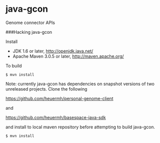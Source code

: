 java-gcon
=========

Genome connector APIs

###Hacking java-gcon

Install

 * JDK 1.6 or later, http://openjdk.java.net/
 * Apache Maven 3.0.5 or later, http://maven.apache.org/


To build

    $ mvn install


Note:  currently java-gcon has dependencies on snapshot versions of two unreleased projects.  Clone the following

https://github.com/heuermh/personal-genome-client

and

https://github.com/heuermh/basespace-java-sdk

and install to local maven repository before attempting to build java-gcon.

    $ mvn install